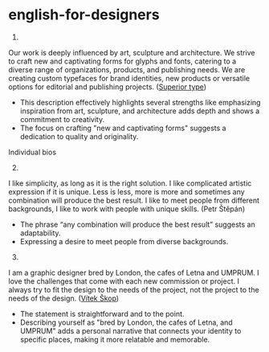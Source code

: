 # english-for-designers
 
  
  1.  

Our work is deeply influenced by art, sculpture and architecture. We strive to craft new and captivating forms for glyphs and fonts, catering to a diverse range of organizations, products, and publishing needs. We are creating custom typefaces for brand identities, new products or versatile options for editorial and publishing projects. ([Superior type](https://www.superiortype.com/about/studio))

- This description effectively highlights several strengths like emphasizing inspiration from art, sculpture, and architecture adds depth and shows a commitment to creativity.
- The focus on crafting "new and captivating forms" suggests a dedication to quality and originality.




Individual bios

2.

I like simplicity, as long as it is the right solution. I like complicated artistic expression if it is unique. Less is less, more is more and sometimes any combination will produce the best result. I like to meet people from different backgrounds, I like to work with people with unique skills. (Petr Štěpán)

- The phrase “any combination will produce the best result” suggests an  adaptability. 
- Expressing a desire to meet people from diverse backgrounds.

3.

I am a graphic designer bred by London, the cafes of Letna and UMPRUM. I love the challenges that come with each new commission or project. I always try to fit the design to the needs of the project, not the project to the needs of the design. ([Vítek Škop](https://vitekvitek.com/About-1))

- The statement is straightforward and to the point.
- Describing yourself as "bred by London, the cafes of Letna, and UMPRUM" adds a personal narrative that connects your identity to specific places, making it more relatable and memorable.
